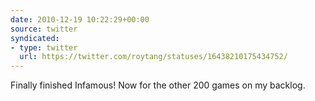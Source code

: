 ```yaml
---
date: 2010-12-19 10:22:29+00:00
source: twitter
syndicated:
- type: twitter
  url: https://twitter.com/roytang/statuses/16438210175434752/
---
```


Finally finished Infamous! Now for the other 200 games on my backlog.